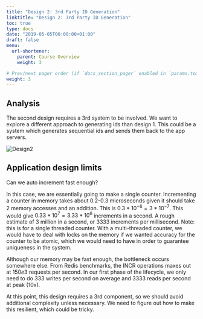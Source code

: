 ```yaml
---
title: "Design 2: 3rd Party ID Generation"
linktitle: "Design 2: 3rd Party ID Generation"
toc: true
type: docs
date: "2019-05-05T00:00:00+01:00"
draft: false
menu:
  url-shortener:
    parent: Course Overview
    weight: 3

# Prev/next pager order (if `docs_section_pager` enabled in `params.toml`)
weight: 3
---
```


## Analysis
The second design requires a 3rd system to be involved. We want to explore a different approach to generating ids than design 1. This could be a system which generates sequential ids and sends them back to the app servers.

![Design2](/courses/url-shortener/design2.png)

## Application design limits
Can we auto increment fast enough?

In this case, we are essentially going to make a single counter. Incrementing a counter in memory takes about 0.2-0.3 microseconds given it should take 2 memory accesses and an addition. This is $0.3 * 10^{-6} = 3 * 10^{-7}$. This would give $0.33 * 10^7 = 3.33 * 10^6$ increments in a second. A rough estimate of 3 million in a second, or 3333 increments per millisecond. Note: this is for a single threaded counter. With a multi-threaded counter, we would have to deal with locks on the memory if we wanted accuracy for the counter to be atomic, which we would need to have in order to guarantee uniqueness in the system.

Although our memory may be fast enough, the bottleneck occurs somewhere else. From Redis benchmarks, the INCR operations maxes out at $150e3$ requests per second. In our first phase of the lifecycle, we only need to do 333 writes per second on average and 3333 reads per second at peak (10x).

At this point, this design requires a 3rd component, so we should avoid additional complexity unless necessary. We need to figure out how to make this resilient, which could be tricky.
